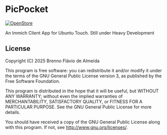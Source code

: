 # PicPocket

[![OpenStore](https://open-store.io/badges/en_US.png)](https://open-store.io/app/picpocket.brennoflavio)

An Immich Client App for Ubuntu Touch. Still under Heavy Development

## License

Copyright (C) 2025  Brenno Flávio de Almeida

This program is free software: you can redistribute it and/or modify it under
the terms of the GNU General Public License version 3, as published by the
Free Software Foundation.

This program is distributed in the hope that it will be useful, but WITHOUT ANY
WARRANTY; without even the implied warranties of MERCHANTABILITY, SATISFACTORY
QUALITY, or FITNESS FOR A PARTICULAR PURPOSE.  See the GNU General Public License
for more details.

You should have received a copy of the GNU General Public License along with
this program. If not, see <http://www.gnu.org/licenses/>.
